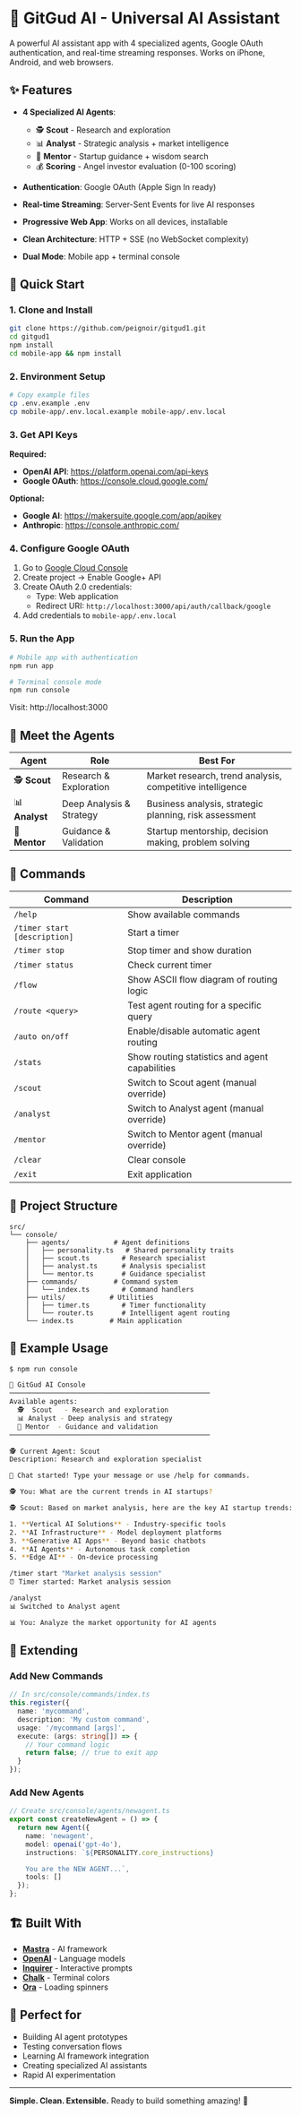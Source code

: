 # 🚀 GitGud AI - Universal AI Assistant

A powerful AI assistant app with 4 specialized agents, Google OAuth authentication, and real-time streaming responses. Works on iPhone, Android, and web browsers.

## ✨ Features

- **4 Specialized AI Agents**:
  - 🕵️ **Scout** - Research and exploration
  - 📊 **Analyst** - Strategic analysis + market intelligence
  - 🧭 **Mentor** - Startup guidance + wisdom search
  - 💰 **Scoring** - Angel investor evaluation (0-100 scoring)

- **Authentication**: Google OAuth (Apple Sign In ready)
- **Real-time Streaming**: Server-Sent Events for live AI responses
- **Progressive Web App**: Works on all devices, installable
- **Clean Architecture**: HTTP + SSE (no WebSocket complexity)
- **Dual Mode**: Mobile app + terminal console

## 🚀 Quick Start

### 1. Clone and Install

```bash
git clone https://github.com/peignoir/gitgud1.git
cd gitgud1
npm install
cd mobile-app && npm install
```

### 2. Environment Setup

```bash
# Copy example files
cp .env.example .env
cp mobile-app/.env.local.example mobile-app/.env.local
```

### 3. Get API Keys

**Required:**
- **OpenAI API**: https://platform.openai.com/api-keys
- **Google OAuth**: https://console.cloud.google.com/

**Optional:**
- **Google AI**: https://makersuite.google.com/app/apikey
- **Anthropic**: https://console.anthropic.com/

### 4. Configure Google OAuth

1. Go to [Google Cloud Console](https://console.cloud.google.com/)
2. Create project → Enable Google+ API
3. Create OAuth 2.0 credentials:
   - Type: Web application
   - Redirect URI: `http://localhost:3000/api/auth/callback/google`
4. Add credentials to `mobile-app/.env.local`

### 5. Run the App

```bash
# Mobile app with authentication
npm run app

# Terminal console mode
npm run console
```

Visit: http://localhost:3000

## 🤖 Meet the Agents

| Agent | Role | Best For |
|-------|------|----------|
| 🕵️ **Scout** | Research & Exploration | Market research, trend analysis, competitive intelligence |
| 📊 **Analyst** | Deep Analysis & Strategy | Business analysis, strategic planning, risk assessment |
| 🧭 **Mentor** | Guidance & Validation | Startup mentorship, decision making, problem solving |

## 🔧 Commands

| Command | Description |
|---------|-------------|
| `/help` | Show available commands |
| `/timer start [description]` | Start a timer |
| `/timer stop` | Stop timer and show duration |
| `/timer status` | Check current timer |
| `/flow` | Show ASCII flow diagram of routing logic |
| `/route <query>` | Test agent routing for a specific query |
| `/auto on/off` | Enable/disable automatic agent routing |
| `/stats` | Show routing statistics and agent capabilities |
| `/scout` | Switch to Scout agent (manual override) |
| `/analyst` | Switch to Analyst agent (manual override) |
| `/mentor` | Switch to Mentor agent (manual override) |
| `/clear` | Clear console |
| `/exit` | Exit application |

## 📁 Project Structure

```
src/
└── console/
    ├── agents/           # Agent definitions
    │   ├── personality.ts   # Shared personality traits
    │   ├── scout.ts        # Research specialist
    │   ├── analyst.ts      # Analysis specialist
    │   └── mentor.ts       # Guidance specialist
    ├── commands/         # Command system
    │   └── index.ts        # Command handlers
    ├── utils/           # Utilities
    │   ├── timer.ts        # Timer functionality
    │   └── router.ts       # Intelligent agent routing
    └── index.ts         # Main application
```

## 🎯 Example Usage

```bash
$ npm run console

🚀 GitGud AI Console
──────────────────────────────────────────────────
Available agents:
  🕵️  Scout   - Research and exploration
  📊 Analyst - Deep analysis and strategy
  🧭 Mentor  - Guidance and validation
──────────────────────────────────────────────────

🕵️ Current Agent: Scout
Description: Research and exploration specialist

💬 Chat started! Type your message or use /help for commands.

🕵️ You: What are the current trends in AI startups?

🕵️ Scout: Based on market analysis, here are the key AI startup trends:

1. **Vertical AI Solutions** - Industry-specific tools
2. **AI Infrastructure** - Model deployment platforms
3. **Generative AI Apps** - Beyond basic chatbots
4. **AI Agents** - Autonomous task completion
5. **Edge AI** - On-device processing

/timer start "Market analysis session"
⏰ Timer started: Market analysis session

/analyst
📊 Switched to Analyst agent

📊 You: Analyze the market opportunity for AI agents
```

## 🔧 Extending

### Add New Commands
```typescript
// In src/console/commands/index.ts
this.register({
  name: 'mycommand',
  description: 'My custom command',
  usage: '/mycommand [args]',
  execute: (args: string[]) => {
    // Your command logic
    return false; // true to exit app
  }
});
```

### Add New Agents
```typescript
// Create src/console/agents/newagent.ts
export const createNewAgent = () => {
  return new Agent({
    name: 'newagent',
    model: openai('gpt-4o'),
    instructions: `${PERSONALITY.core_instructions}

    You are the NEW AGENT...`,
    tools: []
  });
};
```

## 🏗️ Built With

- **[Mastra](https://mastra.ai)** - AI framework
- **[OpenAI](https://openai.com)** - Language models
- **[Inquirer](https://github.com/SBoudrias/Inquirer.js)** - Interactive prompts
- **[Chalk](https://github.com/chalk/chalk)** - Terminal colors
- **[Ora](https://github.com/sindresorhus/ora)** - Loading spinners

## 🎯 Perfect for

- Building AI agent prototypes
- Testing conversation flows
- Learning AI framework integration
- Creating specialized AI assistants
- Rapid AI experimentation

---

**Simple. Clean. Extensible.** Ready to build something amazing! 🚀